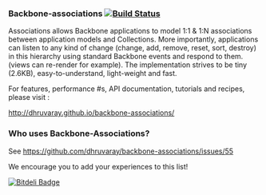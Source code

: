 ### Backbone-associations [![Build Status](https://travis-ci.org/dhruvaray/backbone-associations.png?branch=master)](https://travis-ci.org/dhruvaray/backbone-associations)

Associations allows Backbone applications to model 1:1 & 1:N associations between application models and Collections. More importantly, applications can listen to any kind of change (change, add, remove, reset, sort, destroy) in this hierarchy using standard Backbone events and respond to them. (views can re-render for example). The implementation strives to be tiny (2.6KB), easy-to-understand, light-weight and fast.

For features, performance #s, API documentation, tutorials and recipes, please visit :

http://dhruvaray.github.io/backbone-associations/


### Who uses Backbone-Associations? 

See https://github.com/dhruvaray/backbone-associations/issues/55

We encourage you to add your experiences to this list!


[![Bitdeli Badge](https://d2weczhvl823v0.cloudfront.net/dhruvaray/backbone-associations/trend.png)](https://bitdeli.com/free "Bitdeli Badge")

